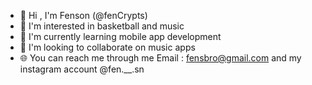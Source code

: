 

<!---
fenCrypts/fenCrypts is a ✨ special ✨ repository because its `README.md` (this file) appears on your GitHub profile.
You can click the Preview link to take a look at your changes.
--->
- 👋 Hi , I'm Fenson (@fenCrypts)
- 👀 I'm interested in basketball and music
- 🌱 I'm currently learning mobile app development
- 💞 I'm looking to collaborate on music apps
- 🌐 You can reach me through me Email : fensbro@gmail.com and my instagram account @fen.__.sn
